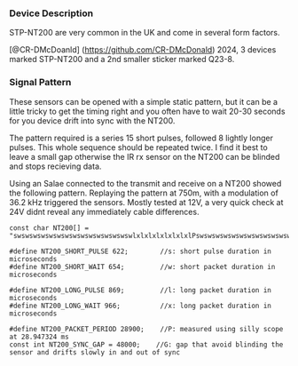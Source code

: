 ### Device Description

STP-NT200 are very common in the UK and come in several form factors.

[@CR-DMcDoanld] (https://github.com/CR-DMcDonald)
2024, 3 devices marked STP-NT200 and a 2nd smaller sticker marked Q23-8.

### Signal Pattern

These sensors can be opened with a simple static pattern, but it can be a little tricky to get the timing right and you often have to wait 20-30 seconds for you device drift into sync with the NT200.

The pattern required is a series 15 short pulses, followed 8 lightly longer pulses. This whole sequence should be repeated twice. I find it best to leave a small gap otherwise the IR rx sensor on the NT200 can be blinded and stops recieving data.

Using an Salae connected to the transmit and receive on a NT200 showed the following pattern. Replaying the pattern at 750m, with a modulation of 36.2 kHz triggered the sensors. Mostly tested at 12V, a very quick check at 24V didnt reveal any immediately cable differences.

```
const char NT200[] = "swswswswswswswswswswswswswswswlxlxlxlxlxlxlxlPswswswswswswswswswswswswswswswlxlxlxlxlxlxlxlG";

#define NT200_SHORT_PULSE 622;        //s: short pulse duration in microseconds
#define NT200_SHORT_WAIT 654;         //w: short packet duration in microseconds

#define NT200_LONG_PULSE 869;         //l: long packet duration in microseconds
#define NT200_LONG_WAIT 966;          //x: long packet duration in microseconds

#define NT200_PACKET_PERIOD 28900;    //P: measured using silly scope at 28.947324 ms
const int NT200_SYNC_GAP = 48000;    //G: gap that avoid blinding the sensor and drifts slowly in and out of sync
```
